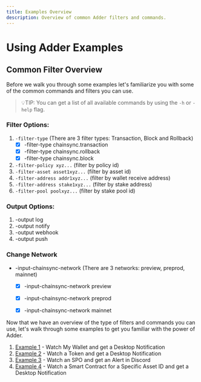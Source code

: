 ```yaml
---
title: Examples Overview
description: Overview of common Adder filters and commands.
---
```


# Using Adder Examples

## Common Filter Overview

Before we walk you through some examples let's familiarize you with some of the common commands and filters you can use.

> 💡TIP: You can get a list of all available commands by using the `-h` or `-help` flag.

### Filter Options:

1. `-filter-type` (There are 3 filter types: Transaction, Block and Rollback)
   * [x] -filter-type chainsync.transaction
   * [x] -filter-type chainsync.rollback
   * [x] -filter-type chainsync.block
2. `-filter-policy xyz...` (filter by policy id)
3. `-filter-asset asset1xyz...` (filter by asset id)
4. `-filter-address addr1xyz...` (filter by wallet receive address)
5. `-filter-address stake1xyz...` (filter by stake address)
6. `-filter-pool poolxyz...` (filter by stake pool id)

### Output Options:

1. -output log
2. -output notify
3. -output webhook
4. -output push

### Change Network

* -input-chainsync-network (There are 3 networks: preview, preprod, mainnet)
  * [x] -input-chainsync-network preview
  * [x] -input-chainsync-network preprod
  * [x] -input-chainsync-network mainnet



Now that we have an overview of the type of filters and commands you can use, let's walk through some examples to get you familiar with the power of Adder.

1. [Example 1](../002-example-1-watch-my-wallet-and-get-a-desktop-notification) - Watch My Wallet and get a Desktop Notification
2. [Example 2](../003-example-2-watch-a-token-and-get-a-desktop-notification) - Watch a Token and get a Desktop Notification
3. [Example 3](../004-example-3-watch-an-spo-and-get-an-alert-in-discord) - Watch an SPO and get an Alert in Discord
4. [Example 4](../005-example-4-watch-a-smart-contract-for-a-specific-asset-id-and-get-a-desktop-notification) - Watch a Smart Contract for a Specific Asset ID and get a Desktop Notification
